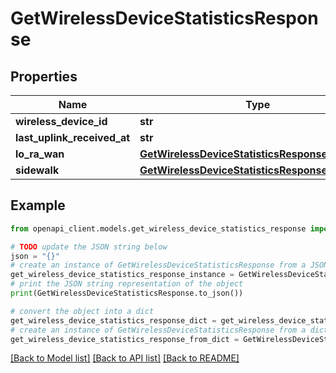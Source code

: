 # GetWirelessDeviceStatisticsResponse


## Properties

Name | Type | Description | Notes
------------ | ------------- | ------------- | -------------
**wireless_device_id** | **str** |  | [optional] 
**last_uplink_received_at** | **str** |  | [optional] 
**lo_ra_wan** | [**GetWirelessDeviceStatisticsResponseLoRaWAN**](GetWirelessDeviceStatisticsResponseLoRaWAN.md) |  | [optional] 
**sidewalk** | [**GetWirelessDeviceStatisticsResponseSidewalk**](GetWirelessDeviceStatisticsResponseSidewalk.md) |  | [optional] 

## Example

```python
from openapi_client.models.get_wireless_device_statistics_response import GetWirelessDeviceStatisticsResponse

# TODO update the JSON string below
json = "{}"
# create an instance of GetWirelessDeviceStatisticsResponse from a JSON string
get_wireless_device_statistics_response_instance = GetWirelessDeviceStatisticsResponse.from_json(json)
# print the JSON string representation of the object
print(GetWirelessDeviceStatisticsResponse.to_json())

# convert the object into a dict
get_wireless_device_statistics_response_dict = get_wireless_device_statistics_response_instance.to_dict()
# create an instance of GetWirelessDeviceStatisticsResponse from a dict
get_wireless_device_statistics_response_from_dict = GetWirelessDeviceStatisticsResponse.from_dict(get_wireless_device_statistics_response_dict)
```
[[Back to Model list]](../README.md#documentation-for-models) [[Back to API list]](../README.md#documentation-for-api-endpoints) [[Back to README]](../README.md)


